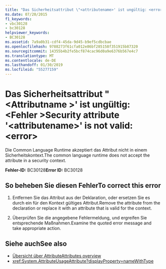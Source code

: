 ```yaml
---
title: "Das Sicherheitsattribut \"<attributename>' ist ungültig: <error>"
ms.date: 07/20/2015
f1_keywords:
- vbc30128
- bc30128
helpviewer_keywords:
- BC30128
ms.assetid: 7a9a0b31-cdf4-45da-9d45-b9ef5cdbcbae
ms.openlocfilehash: 9788273f61cfa012e86bf285158f351915b87320
ms.sourcegitcommit: 14355b4b2fe5bcf874cac96d0a9e6376b567e4c7
ms.translationtype: MT
ms.contentlocale: de-DE
ms.lasthandoff: 01/30/2019
ms.locfileid: "55277159"
---
```

# <a name="security-attribute-attributename-is-not-valid-error"></a><span data-ttu-id="3f47e-102">Das Sicherheitsattribut "\<Attributname >' ist ungültig: \<Fehler ></span><span class="sxs-lookup"><span data-stu-id="3f47e-102">Security attribute '\<attributename>' is not valid: \<error></span></span>
<span data-ttu-id="3f47e-103">Die Common Language Runtime akzeptiert das Attribut nicht in einem Sicherheitskontext.</span><span class="sxs-lookup"><span data-stu-id="3f47e-103">The common language runtime does not accept the attribute in a security context.</span></span>

<span data-ttu-id="3f47e-104">**Fehler-ID:** BC30128</span><span class="sxs-lookup"><span data-stu-id="3f47e-104">**Error ID:** BC30128</span></span>

## <a name="to-correct-this-error"></a><span data-ttu-id="3f47e-105">So beheben Sie diesen Fehler</span><span class="sxs-lookup"><span data-stu-id="3f47e-105">To correct this error</span></span>

1. <span data-ttu-id="3f47e-106">Entfernen Sie das Attribut aus der Deklaration, oder ersetzen Sie es durch ein für den Kontext gültiges Attribut.</span><span class="sxs-lookup"><span data-stu-id="3f47e-106">Remove the attribute from the declaration or replace it with an attribute that is valid for the context.</span></span>

2. <span data-ttu-id="3f47e-107">Überprüfen Sie die angegebene Fehlermeldung, und ergreifen Sie entsprechende Maßnahmen.</span><span class="sxs-lookup"><span data-stu-id="3f47e-107">Examine the quoted error message and take appropriate action.</span></span>

## <a name="see-also"></a><span data-ttu-id="3f47e-108">Siehe auch</span><span class="sxs-lookup"><span data-stu-id="3f47e-108">See also</span></span>
- [<span data-ttu-id="3f47e-109">Übersicht über Attribute</span><span class="sxs-lookup"><span data-stu-id="3f47e-109">Attributes overview</span></span>](~/docs/visual-basic/programming-guide/concepts/attributes/index.md)
- <xref:System.AttributeUsageAttribute?displayProperty=nameWithType>
